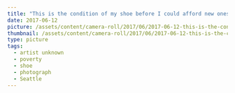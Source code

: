 ```yaml
---
title: "This is the condition of my shoe before I could afford new ones"
date: 2017-06-12
picture: /assets/content/camera-roll/2017/06/2017-06-12-this-is-the-condition-of-my-shoe-before-i-could-afford-new-ones/20170612_005354801_iOS.jpg
thumbnail: /assets/content/camera-roll/2017/06/2017-06-12-this-is-the-condition-of-my-shoe-before-i-could-afford-new-ones/20170612_005354801_iOS-thumbnail.jpg
type: picture
tags:
  - artist unknown
  - poverty
  - shoe
  - photograph
  - Seattle
---
```

